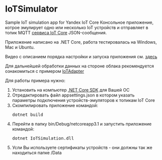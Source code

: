 # IoTSimulator
Sample IoT simulation app for Yandex IoT Core
Консольное приложение, котрое эмулирует одно или несколько IoT устройств и отправляет в топик MQTT 
<a href="https://cloud.yandex.ru/docs/iot-core/">сервиса IoT Core</a>  JSON-сообщения.

Приложение написано на .NET Core, работа тестировалась на Windows, Mac и Ubuntu.
<P>Видео с описанием порядка настройки и запуска приложения см. <a href="https://youtu.be/xPsf3muVTTs">здесь</a></P>

Для дальнейшей обработки данных на стороне облака рекомендуется ознакомиться с примером 
<a href="https://github.com/MaxKhlupnov/IoTCoreAdapter">IoTAdapter</a>

Для работы примера нужно:
<ol>
<li>Установить на компьютер <a href='https://dotnet.microsoft.com/download'>.NET Core SDK</a> для Вашей ОС</li>
<li>Отредактировать файл appsettings.json в котором указать параметры подключения устройств-эмуляторов к топикам IoT Core</li>
<li>Скомпилировать приложение командой: <pre>dotnet build</pre></li>
<li>Перейти в папку bin/Debug/netcoreapp3.1 и запустить приложение командой: <pre>dotnet IoTSimulation.dll</pre></li>
<li>Усли Вы используете сертификаты устройств - они должны так же находиться папке /Data </li>
</ol>
